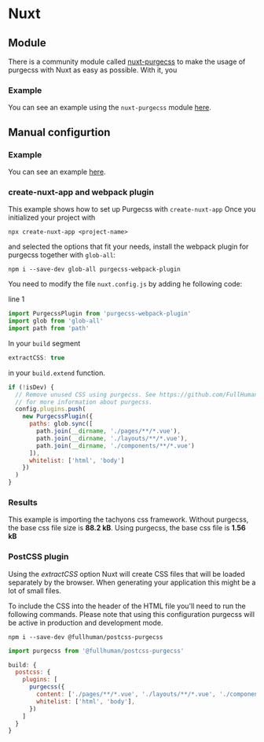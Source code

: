 # Nuxt

## Module

There is a community module called [nuxt-purgecss](https://github.com/Developmint/nuxt-purgecss) to make the usage of purgecss with Nuxt as easy as possible. With it, you  

### Example

You can see an example using the `nuxt-purgecss` module [here](https://github.com/FullHuman/purgecss/tree/master/examples/with-nuxt-module/).

## Manual configurtion

### Example

You can see an example [here](https://github.com/FullHuman/purgecss/tree/master/examples/with-nuxt-manual/).

### create-nuxt-app and webpack plugin

This example shows how to set up Purgecss with `create-nuxt-app` 
Once you initialized your project with

```text
npx create-nuxt-app <project-name>
```

and selected the options that fit your needs,
install the webpack plugin for purgecss together with `glob-all`:

```text
npm i --save-dev glob-all purgecss-webpack-plugin
```

You need to modify the file `nuxt.config.js` by adding he following code:

line 1

```javascript
import PurgecssPlugin from 'purgecss-webpack-plugin'
import glob from 'glob-all'
import path from 'path'
```

In your `build` segment

```javascript
extractCSS: true
```

in your `build.extend` function.

```javascript
if (!isDev) {
  // Remove unused CSS using purgecss. See https://github.com/FullHuman/purgecss
  // for more information about purgecss.
  config.plugins.push(
    new PurgecssPlugin({
      paths: glob.sync([
        path.join(__dirname, './pages/**/*.vue'),
        path.join(__dirname, './layouts/**/*.vue'),
        path.join(__dirname, './components/**/*.vue')
      ]),
      whitelist: ['html', 'body']
    })
  )
}
```

### Results

This example is importing the tachyons css framework. Without purgecss, the base css file size is **88.2 kB**. Using purgecss, the base css file is **1.56 kB**

### PostCSS plugin

Using the *extractCSS* option Nuxt will create CSS files that will be loaded separately by the browser.
When generating your application this might be a lot of small files.

To include the CSS into the header of the HTML file you'll need to run the following commands. 
Please note that using this configuration purgecss will be active in production and development mode.

```text
npm i --save-dev @fullhuman/postcss-purgecss
```

```javascript
import purgecss from '@fullhuman/postcss-purgecss'
```

```javascript
build: {
  postcss: {
    plugins: [
      purgecss({
        content: ['./pages/**/*.vue', './layouts/**/*.vue', './components/**/*.vue'],
        whitelist: ['html', 'body'],
      })
    ]
  }
}
```

